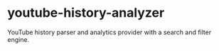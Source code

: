 # youtube-history-analyzer
YouTube history parser and analytics provider with a search and filter engine.
